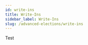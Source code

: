 ```yaml
---
id: write-ins
title: Write-Ins
sidebar_label: Write-Ins
slug: /advanced-elections/write-ins
---
```


Test